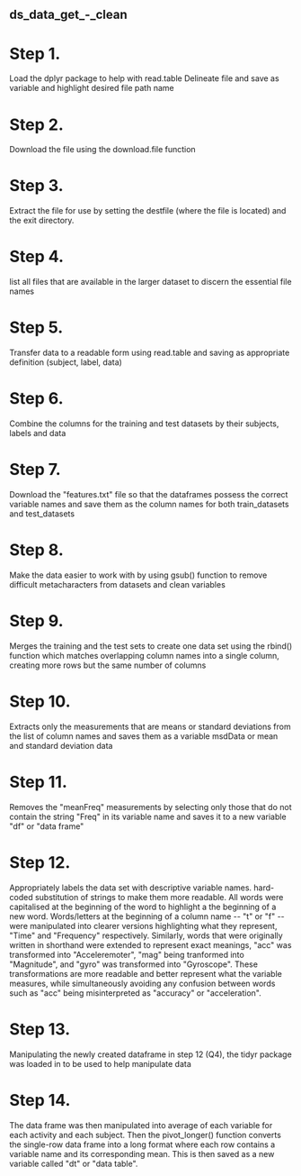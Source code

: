## ds_data_get_-_clean

# Step 1. 
Load the dplyr package to help with read.table
Delineate file and save as variable and highlight desired file path name

# Step 2. 
Download the file using the download.file function

# Step 3. 
Extract the file for use by setting the destfile (where the file is 
located) and the exit directory.

# Step 4. 
list all files that are available in the larger dataset to discern 
the essential file names

# Step 5. 
Transfer data to a readable form using read.table and saving as 
appropriate definition (subject, label, data) 

# Step 6. 
Combine the columns for the 
training and test datasets by their subjects, labels and data 


# Step 7. 
Download the "features.txt" file so that the dataframes possess the correct
variable names and save them as the column names for both train_datasets and test_datasets

# Step 8. 
Make the data easier to work with by using gsub() function to remove 
difficult metacharacters from datasets and clean variables

# Step 9. 
Merges the training and the test sets to create one data set using the
rbind() function which matches overlapping column names into a single column, 
creating more rows but the same number of columns


# Step 10. 
Extracts only the measurements that are means or standard deviations
from the list of column names and saves them as a variable msdData or mean and
standard deviation data

# Step 11. 
Removes the "meanFreq" measurements by selecting only those that 
do not contain the string "Freq" in its variable name and saves it to a 
new variable "df" or "data frame"

# Step 12. 
Appropriately labels the data set with descriptive variable names. 
hard-coded substitution of strings to make them more readable. 
All words were capitalised at the beginning of the word to highlight a 
the beginning of a new word. Words/letters at the 
beginning of a column name -- "t" or "f" -- were manipulated into 
clearer versions highlighting what they represent, "Time" and "Frequency" 
respectively. Similarly, words that were originally written in shorthand 
were extended to represent exact meanings, "acc" was transformed into 
"Acceleremoter", "mag" being tranformed into "Magnitude", and "gyro" 
was transformed into "Gyroscope". These transformations are more readable 
and better represent what the variable measures, while simultaneously 
avoiding any confusion between words such as "acc" being misinterpreted as 
"accuracy" or "acceleration". 

# Step 13. 
Manipulating the newly created dataframe in step 12 (Q4), the tidyr package was 
loaded in to be used to help manipulate data

# Step 14. 
The data frame was then manipulated into average of each variable 
for each activity and each subject. Then the pivot_longer() function converts 
the single-row data frame into a long format where each row contains a 
variable name and its corresponding mean. This is then saved as a new 
variable called "dt" or "data table".




